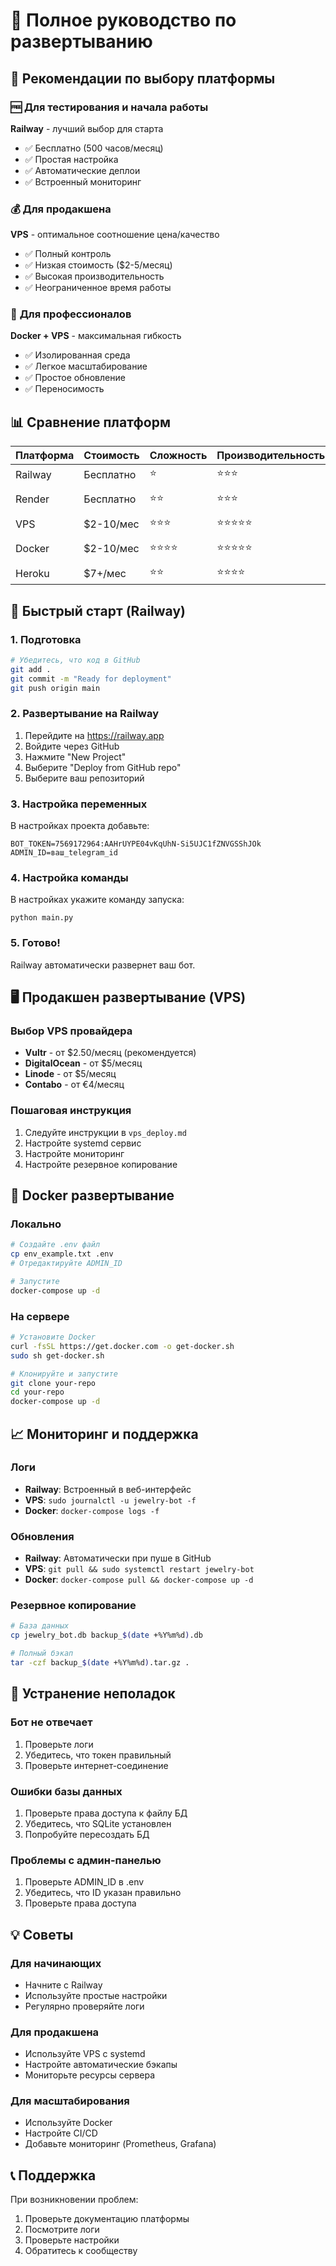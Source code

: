 # 🚀 Полное руководство по развертыванию

## 🎯 Рекомендации по выбору платформы

### 🆓 **Для тестирования и начала работы**
**Railway** - лучший выбор для старта
- ✅ Бесплатно (500 часов/месяц)
- ✅ Простая настройка
- ✅ Автоматические деплои
- ✅ Встроенный мониторинг

### 💰 **Для продакшена**
**VPS** - оптимальное соотношение цена/качество
- ✅ Полный контроль
- ✅ Низкая стоимость ($2-5/месяц)
- ✅ Высокая производительность
- ✅ Неограниченное время работы

### 🐳 **Для профессионалов**
**Docker + VPS** - максимальная гибкость
- ✅ Изолированная среда
- ✅ Легкое масштабирование
- ✅ Простое обновление
- ✅ Переносимость

## 📊 Сравнение платформ

| Платформа | Стоимость | Сложность | Производительность | Рекомендация |
|-----------|-----------|-----------|-------------------|--------------|
| Railway | Бесплатно | ⭐ | ⭐⭐⭐ | Для начала |
| Render | Бесплатно | ⭐⭐ | ⭐⭐⭐ | Альтернатива Railway |
| VPS | $2-10/мес | ⭐⭐⭐ | ⭐⭐⭐⭐⭐ | Для продакшена |
| Docker | $2-10/мес | ⭐⭐⭐⭐ | ⭐⭐⭐⭐⭐ | Для профессионалов |
| Heroku | $7+/мес | ⭐⭐ | ⭐⭐⭐⭐ | Для корпораций |

## 🚀 Быстрый старт (Railway)

### 1. Подготовка
```bash
# Убедитесь, что код в GitHub
git add .
git commit -m "Ready for deployment"
git push origin main
```

### 2. Развертывание на Railway
1. Перейдите на https://railway.app
2. Войдите через GitHub
3. Нажмите "New Project"
4. Выберите "Deploy from GitHub repo"
5. Выберите ваш репозиторий

### 3. Настройка переменных
В настройках проекта добавьте:
```
BOT_TOKEN=7569172964:AAHrUYPE04vKqUhN-Si5UJC1fZNVGSShJOk
ADMIN_ID=ваш_telegram_id
```

### 4. Настройка команды
В настройках укажите команду запуска:
```
python main.py
```

### 5. Готово!
Railway автоматически развернет ваш бот.

## 🖥️ Продакшен развертывание (VPS)

### Выбор VPS провайдера
- **Vultr** - от $2.50/месяц (рекомендуется)
- **DigitalOcean** - от $5/месяц
- **Linode** - от $5/месяц
- **Contabo** - от €4/месяц

### Пошаговая инструкция
1. Следуйте инструкции в `vps_deploy.md`
2. Настройте systemd сервис
3. Настройте мониторинг
4. Настройте резервное копирование

## 🐳 Docker развертывание

### Локально
```bash
# Создайте .env файл
cp env_example.txt .env
# Отредактируйте ADMIN_ID

# Запустите
docker-compose up -d
```

### На сервере
```bash
# Установите Docker
curl -fsSL https://get.docker.com -o get-docker.sh
sudo sh get-docker.sh

# Клонируйте и запустите
git clone your-repo
cd your-repo
docker-compose up -d
```

## 📈 Мониторинг и поддержка

### Логи
- **Railway**: Встроенный в веб-интерфейс
- **VPS**: `sudo journalctl -u jewelry-bot -f`
- **Docker**: `docker-compose logs -f`

### Обновления
- **Railway**: Автоматически при пуше в GitHub
- **VPS**: `git pull && sudo systemctl restart jewelry-bot`
- **Docker**: `docker-compose pull && docker-compose up -d`

### Резервное копирование
```bash
# База данных
cp jewelry_bot.db backup_$(date +%Y%m%d).db

# Полный бэкап
tar -czf backup_$(date +%Y%m%d).tar.gz .
```

## 🔧 Устранение неполадок

### Бот не отвечает
1. Проверьте логи
2. Убедитесь, что токен правильный
3. Проверьте интернет-соединение

### Ошибки базы данных
1. Проверьте права доступа к файлу БД
2. Убедитесь, что SQLite установлен
3. Попробуйте пересоздать БД

### Проблемы с админ-панелью
1. Проверьте ADMIN_ID в .env
2. Убедитесь, что ID указан правильно
3. Проверьте права доступа

## 💡 Советы

### Для начинающих
- Начните с Railway
- Используйте простые настройки
- Регулярно проверяйте логи

### Для продакшена
- Используйте VPS с systemd
- Настройте автоматические бэкапы
- Мониторьте ресурсы сервера

### Для масштабирования
- Используйте Docker
- Настройте CI/CD
- Добавьте мониторинг (Prometheus, Grafana)

## 📞 Поддержка

При возникновении проблем:
1. Проверьте документацию платформы
2. Посмотрите логи
3. Проверьте настройки
4. Обратитесь к сообществу 